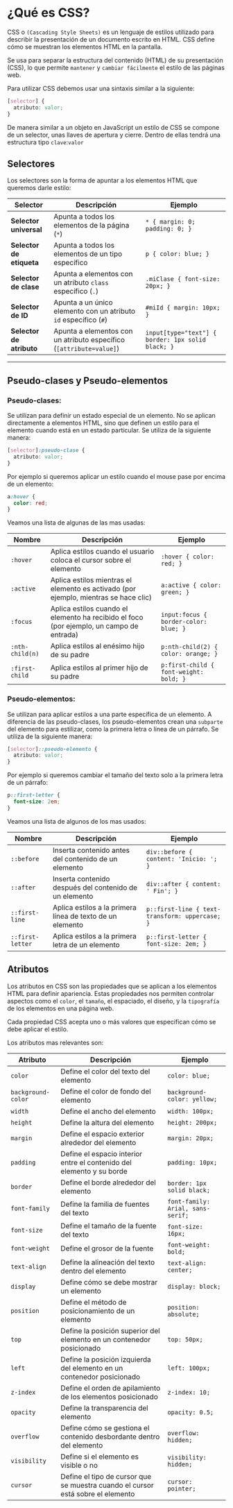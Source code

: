 # ¿Qué es CSS?

CSS o `(Cascading Style Sheets)` es un lenguaje de estilos utilizado para describir la presentación de un documento escrito en HTML. CSS define cómo se muestran los elementos HTML en la pantalla.

Se usa para separar la estructura del contenido (HTML) de su presentación (CSS), lo que permite `mantener` y `cambiar fácilmente` el estilo de las páginas web.

Para utilizar CSS debemos usar una sintaxis similar a la siguiente:

```css
[selector] {
  atributo: valor;
}
```

De manera similar a un objeto en JavaScript un estilo de CSS se compone de un selector, unas llaves de apertura y cierre. Dentro de ellas tendrá una estructura tipo `clave`:`valor`

## Selectores

Los selectores son la forma de apuntar a los elementos HTML que queremos darle estilo:

| Selector                 | Descripción                                                         | Ejemplo                                           |
| ------------------------ | ------------------------------------------------------------------- | ------------------------------------------------- |
| **Selector universal**   | Apunta a todos los elementos de la página (`*`)                     | `* { margin: 0; padding: 0; }`                    |
| **Selector de etiqueta** | Apunta a todos los elementos de un tipo específico                  | `p { color: blue; }`                              |
| **Selector de clase**    | Apunta a elementos con un atributo `class` específico (`.`)         | `.miClase { font-size: 20px; }`                   |
| **Selector de ID**       | Apunta a un único elemento con un atributo `id` específico (`#`)    | `#miId { margin: 10px; }`                         |
| **Selector de atributo** | Apunta a elementos con un atributo específico (`[attribute=value]`) | `input[type="text"] { border: 1px solid black; }` |

---

## Pseudo-clases y Pseudo-elementos

### Pseudo-clases:

Se utilizan para definir un estado especial de un elemento. No se aplican directamente a elementos HTML, sino que definen un estilo para el elemento cuando está en un estado particular. Se utiliza de la siguiente manera:

```css
[selector]:pseudo-clase {
  atributo: valor;
}
```

Por ejemplo si queremos aplicar un estilo cuando el mouse pase por encima de un elemento:

```css
a:hover {
  color: red;
}
```

Veamos una lista de algunas de las mas usadas:

| Nombre          | Descripción                                                                              | Ejemplo                                |
| --------------- | ---------------------------------------------------------------------------------------- | -------------------------------------- |
| `:hover`        | Aplica estilos cuando el usuario coloca el cursor sobre el elemento                      | `:hover { color: red; }`               |
| `:active`       | Aplica estilos mientras el elemento es activado (por ejemplo, mientras se hace clic)     | `a:active { color: green; }`           |
| `:focus`        | Aplica estilos cuando el elemento ha recibido el foco (por ejemplo, un campo de entrada) | `input:focus { border-color: blue; }`  |
| `:nth-child(n)` | Aplica estilos al enésimo hijo de su padre                                               | `p:nth-child(2) { color: orange; }`    |
| `:first-child`  | Aplica estilos al primer hijo de su padre                                                | `p:first-child { font-weight: bold; }` |

### Pseudo-elementos:

Se utilizan para aplicar estilos a una parte específica de un elemento. A diferencia de las pseudo-clases, los pseudo-elementos crean una `subparte` del elemento para estilizar, como la primera letra o línea de un párrafo. Se utiliza de la siguiente manera:

```css
[selector]::pseudo-elemento {
  atributo: valor;
}
```

Por ejemplo si queremos cambiar el tamaño del texto solo a la primera letra de un párrafo:

```css
p::first-letter {
  font-size: 2em;
}
```

Veamos una lista de algunos de los mas usados:

| Nombre           | Descripción                                               | Ejemplo                                        |
| ---------------- | --------------------------------------------------------- | ---------------------------------------------- |
| `::before`       | Inserta contenido antes del contenido de un elemento      | `div::before { content: 'Inicio: '; }`         |
| `::after`        | Inserta contenido después del contenido de un elemento    | `div::after { content: ' Fin'; }`              |
| `::first-line`   | Aplica estilos a la primera línea de texto de un elemento | `p::first-line { text-transform: uppercase; }` |
| `::first-letter` | Aplica estilos a la primera letra de un elemento          | `p::first-letter { font-size: 2em; }`          |

## Atributos

Los atributos en CSS son las propiedades que se aplican a los elementos HTML para definir apariencia. Estas propiedades nos permiten controlar aspectos como el `color`, el `tamaño`, el espaciado, el diseño, y la `tipografía` de los elementos en una página web.

Cada propiedad CSS acepta uno o más valores que especifican cómo se debe aplicar el estilo.

Los atributos mas relevantes son:

| Atributo           | Descripción                                                                     | Ejemplo                           |
| ------------------ | ------------------------------------------------------------------------------- | --------------------------------- |
| `color`            | Define el color del texto del elemento                                          | `color: blue;`                    |
| `background-color` | Define el color de fondo del elemento                                           | `background-color: yellow;`       |
| `width`            | Define el ancho del elemento                                                    | `width: 100px;`                   |
| `height`           | Define la altura del elemento                                                   | `height: 200px;`                  |
| `margin`           | Define el espacio exterior alrededor del elemento                               | `margin: 20px;`                   |
| `padding`          | Define el espacio interior entre el contenido del elemento y su borde           | `padding: 10px;`                  |
| `border`           | Define el borde alrededor del elemento                                          | `border: 1px solid black;`        |
| `font-family`      | Define la familia de fuentes del texto                                          | `font-family: Arial, sans-serif;` |
| `font-size`        | Define el tamaño de la fuente del texto                                         | `font-size: 16px;`                |
| `font-weight`      | Define el grosor de la fuente                                                   | `font-weight: bold;`              |
| `text-align`       | Define la alineación del texto dentro del elemento                              | `text-align: center;`             |
| `display`          | Define cómo se debe mostrar un elemento                                         | `display: block;`                 |
| `position`         | Define el método de posicionamiento de un elemento                              | `position: absolute;`             |
| `top`              | Define la posición superior del elemento en un contenedor posicionado           | `top: 50px;`                      |
| `left`             | Define la posición izquierda del elemento en un contenedor posicionado          | `left: 100px;`                    |
| `z-index`          | Define el orden de apilamiento de los elementos posicionado                     | `z-index: 10;`                    |
| `opacity`          | Define la transparencia del elemento                                            | `opacity: 0.5;`                   |
| `overflow`         | Define cómo se gestiona el contenido desbordante dentro del elemento            | `overflow: hidden;`               |
| `visibility`       | Define si el elemento es visible o no                                           | `visibility: hidden;`             |
| `cursor`           | Define el tipo de cursor que se muestra cuando el cursor está sobre el elemento | `cursor: pointer;`                |
